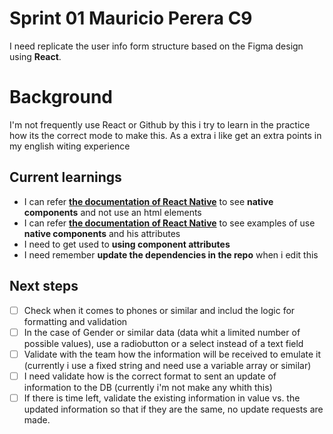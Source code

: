 # Sprint 01 Mauricio Perera C9

I need replicate the user info form structure based on the Figma design using **React**.

# Background

I'm not frequently use React or Github by this i try to learn in the practice how its the correct mode to make this. As a extra i like get an extra points in my english witing experience

## Current learnings

- I can refer [**the documentation of React Native**](https://reactnative.dev/docs/components-and-apis) to see **native components** and not use an html elements
- I can refer [**the documentation of React Native**](https://reactnative.dev/docs/components-and-apis) to see examples of use **native components** and his attributes
- I need to get used to **using component attributes**
- I need remember **update the dependencies in the repo** when i edit this

## Next steps

- [ ] Check when it comes to phones or similar and includ the logic for formatting and validation
- [ ] In the case of Gender or similar data (data whit a limited number of possible values), use a radiobutton or a select instead of a text field
- [ ] Validate with the team how the information will be received to emulate it (currently i use a fixed string and need use a variable array or similar)
- [ ] I need validate how is the correct format to sent an update of information to the DB (currently i'm not make any whith this)
- [ ] If there is time left, validate the existing information in value vs. the updated information so that if they are the same, no update requests are made.

